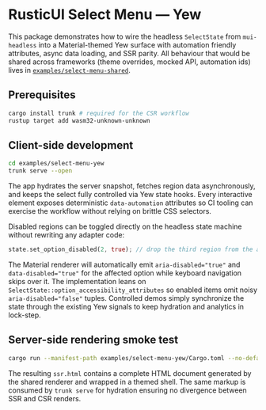 # RusticUI Select Menu — Yew

This package demonstrates how to wire the headless `SelectState` from
`mui-headless` into a Material-themed Yew surface with automation friendly
attributes, async data loading, and SSR parity. All behaviour that would be
shared across frameworks (theme overrides, mocked API, automation ids) lives in
[`examples/select-menu-shared`](../select-menu-shared).

## Prerequisites

```bash
cargo install trunk # required for the CSR workflow
rustup target add wasm32-unknown-unknown
```

## Client-side development

```bash
cd examples/select-menu-yew
trunk serve --open
```

The app hydrates the server snapshot, fetches region data asynchronously, and
keeps the select fully controlled via Yew state hooks. Every interactive element
exposes deterministic `data-automation` attributes so CI tooling can exercise
the workflow without relying on brittle CSS selectors.

Disabled regions can be toggled directly on the headless state machine without
rewriting any adapter code:

```rust
state.set_option_disabled(2, true); // drop the third region from the active list
```

The Material renderer will automatically emit `aria-disabled="true"` and
`data-disabled="true"` for the affected option while keyboard navigation skips
over it. The implementation leans on
`SelectState::option_accessibility_attributes` so enabled items omit noisy
`aria-disabled="false"` tuples. Controlled demos simply synchronize the state
through the existing Yew signals to keep hydration and analytics in lock-step.

## Server-side rendering smoke test

```bash
cargo run --manifest-path examples/select-menu-yew/Cargo.toml --no-default-features --features ssr > ssr.html
```

The resulting `ssr.html` contains a complete HTML document generated by the
shared renderer and wrapped in a themed shell. The same markup is consumed by
`trunk serve` for hydration ensuring no divergence between SSR and CSR renders.
